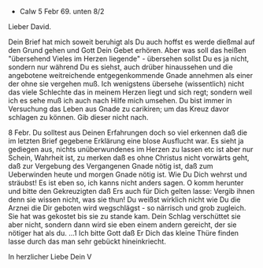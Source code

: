 + Calw 5 Febr 69.
 unten 8/2

Lieber David.

Dein Brief hat mich soweit beruhigt als Du auch hoffst es werde dießmal auf den Grund gehen und Gott Dein Gebet erhören. Aber was soll das heißen "übersehend Vieles im Herzen liegende" - übersehen sollst Du es ja nicht, sondern nur während Du es siehst, auch drüber hinaussehen und die angebotene weitreichende entgegenkommende Gnade annehmen als einer der ohne sie vergehen muß. Ich wenigstens übersehe (wissentlich) nicht das viele Schlechte das in meinem Herzen liegt und sich regt; sondern weil ich es sehe muß ich auch nach Hilfe mich umsehen. Du bist immer in Versuchung das Leben aus Gnade zu carikiren; um das Kreuz davor schlagen zu können. Gib dieser nicht nach.

8 Febr. Du solltest aus Deinen Erfahrungen doch so viel erkennen daß die im letzten Brief gegebene Erklärung eine blose Ausflucht war. Es sieht ja gediegen aus, nichts unüberwundenes im Herzen zu lassen etc ist aber nur Schein, Wahrheit ist, zu merken daß es ohne Christus nicht vorwärts geht, daß zur Vergebung des Vergangenen Gnade nötig ist, daß zum Ueberwinden heute und morgen Gnade nötig ist. Wie Du Dich wehrst und sträubst! Es ist eben so, ich kanns nicht anders sagen. O komm herunter und bitte den Gekreuzigten daß Ers auch für Dich gelten lasse: Vergib ihnen denn sie wissen nicht, was sie thun! Du weißst wirklich nicht wie Du die Arznei die Dir geboten wird wegschlägst - so närrisch und grob zugleich. Sie hat was gekostet bis sie zu stande kam. Dein Schlag verschüttet sie aber nicht, sondern dann wird sie eben einem andern gereicht, der sie nötiger hat als du. ...1 Ich bitte Gott daß Er Dich das kleine Thüre finden lasse durch das man sehr gebückt hineinkriecht.

 In herzlicher Liebe
 Dein V
